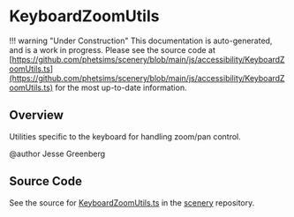 # KeyboardZoomUtils

!!! warning "Under Construction"
    This documentation is auto-generated, and is a work in progress. Please see the source code at
    [https://github.com/phetsims/scenery/blob/main/js/accessibility/KeyboardZoomUtils.ts](https://github.com/phetsims/scenery/blob/main/js/accessibility/KeyboardZoomUtils.ts) for the most up-to-date information.

## Overview

Utilities specific to the keyboard for handling zoom/pan control.

@author Jesse Greenberg



## Source Code

See the source for [KeyboardZoomUtils.ts](https://github.com/phetsims/scenery/blob/main/js/accessibility/KeyboardZoomUtils.ts) in the [scenery](https://github.com/phetsims/scenery) repository.
